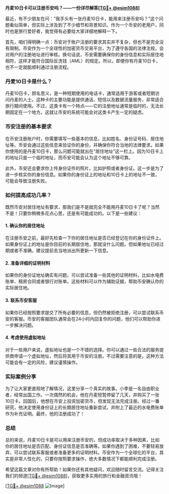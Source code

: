 **丹麦10日卡可以注册币安吗？——一份详尽解答[[TG💪+ @esim1088](https://t.me/s/esim1088)]**

最近，有不少朋友在问：“我手头有一张丹麦10日卡，能用来注册币安吗？”这个问题看似简单，但实际上涉及到了不少细节和背景知识。作为一个币安的老用户，同时也是旅行爱好者，我觉得有必要给大家详细地解释一下。

首先，咱们得明确一点：币安对于账户注册的要求其实并不复杂，但也不是完全没有限制。币安作为一个全球性的加密货币交易平台，为了遵守各国的法律法规，会对用户的注册地址进行审核。换句话说，币安需要确保你的身份信息和实际居住地相符，这样才能符合国际反洗钱（AML）的规定。所以，即便你有丹麦10日卡，也不一定就能顺利通过注册流程。

### 丹麦10日卡是什么？

丹麦10日卡，顾名思义，是一种短期使用的电话卡，通常适用于游客或者短期访问丹麦的人士。这种卡的主要功能是提供通话、短信以及数据流量服务，非常适合旅行期间使用。不过，这类卡有一个特点——它的注册地址通常是临时的，无法长期固定在一个地方。这就让币安的系统可能会对这类卡产生一定的疑虑。

### 币安注册的基本要求

在币安注册账户时，你需要填写一些基本的信息，比如姓名、身份证号码、居住地址等。币安会通过这些信息来验证你的身份，并确保你符合当地的法律要求。如果你使用的是丹麦10日卡，那么问题可能就出在“居住地址”这一栏上。因为10日卡上的地址只是一个临时地址，而币安可能会认为这个地址不够可靠。

此外，币安还会要求你上传身份证件的照片，比如护照或者身份证。这一步是为了进一步核实你的身份信息。如果你的身份证上的地址和10日卡上的地址不一致，可能会导致注册失败。

### 如何提高成功几率？

既然币安对居住地址有要求，那我们是不是就完全不能用丹麦10日卡了呢？当然不是！只要你稍微多花点心思，还是有可能成功的。以下是一些建议：

#### 1. **确认你的居住地址**
   在注册币安之前，最好先检查一下你的居住地址是否已经登记在你的身份证件上。如果身份证上的地址是你目前的长期居住地，那就没什么问题。但如果地址已经过期或者不准确，建议提前去当地派出所更新一下信息。

#### 2. **准备详细的证明材料**
   如果你的身份证地址确实有问题，可以尝试准备一些其他的证明材料，比如水电费账单、租房合同或者银行对账单。这些材料可以作为辅助证据，帮助币安确认你的实际居住地。

#### 3. **联系币安客服**
   如果你已经按照要求提交了所有必要的信息，但仍然被拒绝注册，可以尝试联系币安的客服。币安的客服团队通常会在24小时内回复你的问题，他们可以帮助你进一步解决问题。

#### 4. **考虑使用虚拟地址**
   对于一些用户来说，虚拟地址也是一个不错的选择。你可以通过一些合法的服务提供商申请一个虚拟地址，然后将其用于币安的注册。不过需要注意的是，这种方法可能会有一定的风险，建议谨慎操作。

### 实际案例分享

为了让大家更直观地了解情况，这里分享一个真实的故事。小李是一名自由职业者，经常出国工作。一次偶然的机会，他在丹麦短暂停留了几天，并购买了一张10日卡。回国后，他想在币安上投资加密货币，但发现无法完成注册。经过一番研究，他决定使用身份证上的长期居住地址重新尝试，并附上了最近的水电费账单作为补充证明。最终，他的注册成功了！

### 总结

总的来说，丹麦10日卡是可以用来注册币安的，但成功率取决于多种因素，比如你的居住地址是否匹配、身份证信息是否准确等。如果你遇到了困难，不要轻易放弃，可以尝试联系客服或者准备更多的证明材料。币安作为一个全球化的平台，其实是非常人性化的，只要你按照要求操作，绝大多数情况下都能顺利完成注册。

希望这篇文章对你有所帮助！如果你还有其他疑问，欢迎随时留言交流。记得关注我们的频道[[TG💪+ @esim1088](https://t.me/s/esim1088)]，获取更多实用的旅行和金融资讯哦！

[[TG💪+ @esim1088](https://t.me/s/esim1088) ![Image](https://i.postimg.cc/4NQfJmqS/Snipaste-2025-05-13-00-14-12.png)]